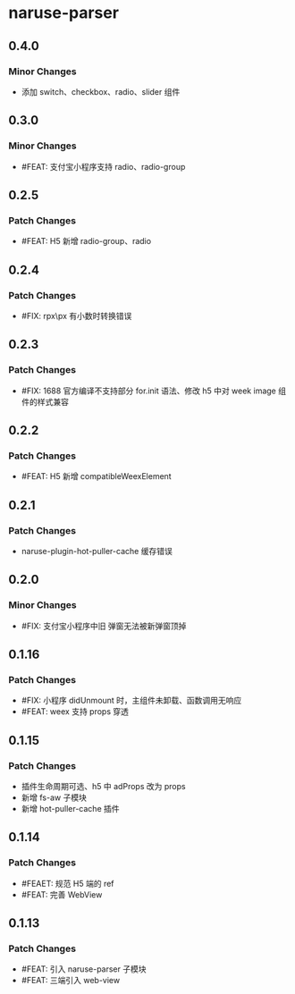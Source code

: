 # naruse-parser

## 0.4.0

### Minor Changes

- 添加 switch、checkbox、radio、slider 组件

## 0.3.0

### Minor Changes

- #FEAT: 支付宝小程序支持 radio、radio-group

## 0.2.5

### Patch Changes

- #FEAT: H5 新增 radio-group、radio

## 0.2.4

### Patch Changes

- #FIX: rpx\px 有小数时转换错误

## 0.2.3

### Patch Changes

- #FIX: 1688 官方编译不支持部分 for.init 语法、修改 h5 中对 week image 组件的样式兼容

## 0.2.2

### Patch Changes

- #FEAT: H5 新增 compatibleWeexElement

## 0.2.1

### Patch Changes

- naruse-plugin-hot-puller-cache 缓存错误

## 0.2.0

### Minor Changes

- #FIX: 支付宝小程序中旧 弹窗无法被新弹窗顶掉

## 0.1.16

### Patch Changes

- #FIX: 小程序 didUnmount 时，主组件未卸载、函数调用无响应
- #FEAT: weex 支持 props 穿透

## 0.1.15

### Patch Changes

- 插件生命周期可选、h5 中 adProps 改为 props
- 新增 fs-aw 子模块
- 新增 hot-puller-cache 插件

## 0.1.14

### Patch Changes

- #FEAET: 规范 H5 端的 ref
- #FEAT: 完善 WebView

## 0.1.13

### Patch Changes

- #FEAT: 引入 naruse-parser 子模块
- #FEAT: 三端引入 web-view
